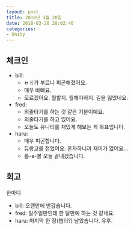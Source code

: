 ```yaml
---
layout: post
title: 2018년 3월 20일
date: 2018-03-20 20:02:40
categories:
- Unity
---
```


## 체크인

* bill:
  * ㅂㅐ가 부르니 피곤해졌어요.
  * 매우 바빠요.
  * 모르겠어요. 뭘할지. 뭘해야하지. 길을 잃었네요.
* fred:
  * 외줄타기를 하는 것 같은 기분이예요.
  * 외줄타기를 하고 있어요.
  * 오늘도 유니티를 재밌게 해보는 게 목표입니다.
* haru:
  * 매우 피곤합니다.
  * 듀랑고를 접었어요. 혼자하니까 재미가 없어요...
  * 롤-a-볼 오늘 끝내겠습니다.

## 회고

한마디

* bill: 오랜만에 반갑습니다.
* fred: 일주일만인데 한 달만에 하는 것 같네요.
* haru: 마지막 한 장(챕터?) 남았습니다. 유후.
